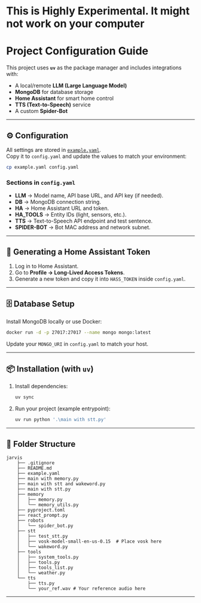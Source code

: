 # This is Highly Experimental. It might not work on your computer

# Project Configuration Guide

This project uses **`uv`** as the package manager and includes integrations with:
- A local/remote **LLM (Large Language Model)**
- **MongoDB** for database storage
- **Home Assistant** for smart home control
- **TTS (Text-to-Speech)** service
- A custom **Spider-Bot**

---

## ⚙️ Configuration

All settings are stored in [`example.yaml`](./example.yaml).  
Copy it to `config.yaml` and update the values to match your environment:

```bash
cp example.yaml config.yaml
````

### Sections in `config.yaml`

* **LLM** → Model name, API base URL, and API key (if needed).
* **DB** → MongoDB connection string.
* **HA** → Home Assistant URL and token.
* **HA\_TOOLS** → Entity IDs (light, sensors, etc.).
* **TTS** → Text-to-Speech API endpoint and test sentence.
* **SPIDER-BOT** → Bot MAC address and network subnet.

---

## 🔑 Generating a Home Assistant Token

1. Log in to Home Assistant.
2. Go to **Profile → Long-Lived Access Tokens**.
3. Generate a new token and copy it into `HASS_TOKEN` inside `config.yaml`.

---

## 🗄️ Database Setup

Install MongoDB locally or use Docker:

```bash
docker run -d -p 27017:27017 --name mongo mongo:latest
```

Update your `MONGO_URI` in `config.yaml` to match your host.

---

## 📦 Installation (with `uv`)

1. Install dependencies:

   ```bash
   uv sync
   ```

2. Run your project (example entrypoint):

   ```bash
   uv run python '.\main with stt.py'
   ```

---

## 📂 Folder Structure

```
jarvis
    ├── .gitignore
    ├── README.md
    ├── example.yaml
    ├── main with memory.py
    ├── main with stt and wakeword.py
    ├── main with stt.py
    ├── memory
    │   ├── memory.py
    │   └── memory_utils.py
    ├── pyproject.toml
    ├── react_prompt.py
    ├── robots
    │   └── spider_bot.py
    ├── stt
    │   ├── test_stt.py
    │   ├── vosk-model-small-en-us-0.15  # Place vosk here
    │   └── wakeword.py
    ├── tools
    │   ├── system_tools.py
    │   ├── tools.py
    │   ├── tools_list.py
    │   └── weather.py
    └── tts
        ├── tts.py
        └── your_ref.wav # Your reference audio here
```

---
